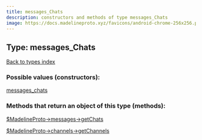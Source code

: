 ```yaml
---
title: messages_Chats
description: constructors and methods of type messages_Chats
image: https://docs.madelineproto.xyz/favicons/android-chrome-256x256.png
---
```

## Type: messages\_Chats  
[Back to types index](index.md)



### Possible values (constructors):

[messages\_chats](../constructors/messages_chats.md)  



### Methods that return an object of this type (methods):

[$MadelineProto->messages->getChats](../methods/messages_getChats.md)  

[$MadelineProto->channels->getChannels](../methods/channels_getChannels.md)  



